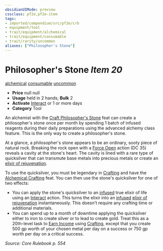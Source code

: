 ```yaml
---
obsidianUIMode: preview
cssclass: pf2e,pf2e-item
tags:
- imported/compendium/src/pf2e/crb
- equipment/tool
- trait/equipment/alchemical
- trait/equipment/consumable
- trait/rarity/uncommon
aliases: ["Philosopher's Stone"]
---
```

# Philosopher's Stone *Item 20*  
[alchemical](alchemical.md)  [consumable](consumable.md)  [uncommon](uncommon.md)  

- **Price** null null
- **Usage** held in 2 hands; **Bulk** 2
- **Activate** [Interact](interact.md) or 1 or more days
- **Category** Tool

An alchemist with the [Craft Philosopher's Stone](../../feats/craft-philosophers-stone.md) feat can create a philosopher's stone once per month by spending 1 batch of infused reagents during their daily preparations using the advanced alchemy class feature. This is the only way to create a philosopher's stone.

At a glance, a philosopher's stone appears to be an ordinary, sooty piece of natural rock. Breaking the rock open with a [Force Open](force-open.md) action (DC 35) reveals a cavity at the stone's heart. The cavity is lined with a rare type of quicksilver that can transmute base metals into precious metals or create an [elixir of rejuvenation](elixir-of-rejuvenation.md).

To use the quicksilver, you must be legendary in [Crafting](../../skills.md#Crafting) and have the [Alchemical Crafting](../../feats/alchemical-crafting.md) feat. You can then use the stone's quicksilver for one of two effects:

- You can apply the stone's quicksilver to an [infused](infused.md) true elixir of life using an [Interact](interact.md) action. This turns the elixir into an [infused](infused.md) [elixir of rejuvenation](elixir-of-rejuvenation.md) instantaneously. This doesn't require any crafting time or additional materials.
- You can spend up to a month of downtime applying the quicksilver either to iron to create silver or to lead to create gold. Treat this as a 20th-level task to [Earn Income](earn-income.md) using [Crafting](../../skills.md#Crafting), except that you create 500 gp worth of your chosen metal per day on a success or 750 gp worth per day on a critical success.

*Source: Core Rulebook p. 554*